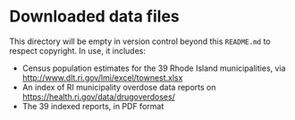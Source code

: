 # Downloaded data files

This directory will be empty in version control beyond this `README.md` to
respect copyright. In use, it includes:

- Census population estimates for the 39 Rhode Island municipalities, via
  http://www.dlt.ri.gov/lmi/excel/townest.xlsx
- An index of RI municipality overdose data reports on
  https://health.ri.gov/data/drugoverdoses/
- The 39 indexed reports, in PDF format
